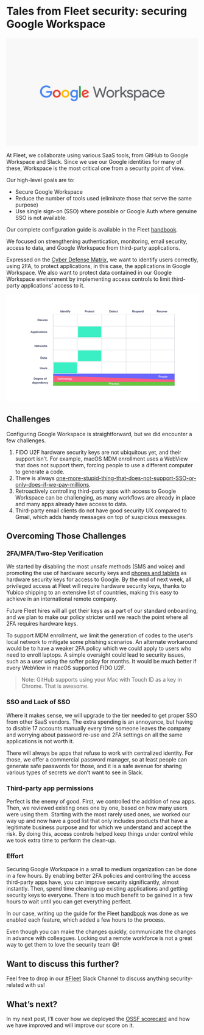 # Tales from Fleet security: securing Google Workspace

![Securing Google Workspace](../website/assets/images/articles/tales-from-fleet-security-securing-google-workspace-1600x900@2x.jpg)

At Fleet, we collaborate using various SaaS tools, from GitHub to Google Workspace and Slack. Since we use our Google identities for many of these, Workspace is the most critical one from a security point of view.

Our high-level goals are to:

- Secure Google Workspace
- Reduce the number of tools used (eliminate those that serve the same purpose)
- Use single sign-on (SSO) where possible or Google Auth where genuine SSO is not available.

Our complete configuration guide is available in the Fleet [handbook](https://fleetdm.com/handbook/security#google-workspace-security).

We focused on strengthening authentication, monitoring, email security, access to data, and Google Workspace from third-party applications.

Expressed on the [Cyber Defense Matrix](https://cyberdefensematrix.com/), we want to identify users correctly, using 2FA, to protect applications, in this case, the applications in Google Workspace. We also want to protect data contained in our Google Workspace environment by implementing access controls to limit third-party applications’ access to it.

![Cyber Defense Matrix](../website/assets/images/articles/tales-from-fleet-security-securing-google-workspace-1-800x450@2x.png)

## Challenges

Configuring Google Workspace is straightforward, but we did encounter a few challenges.

1. FIDO U2F hardware security keys are not ubiquitous yet, and their support isn’t. For example, macOS MDM enrollment uses a WebView that does not support them, forcing people to use a different computer to generate a code.
2. There is always [one-more-stupid-thing-that-does-not-support-SSO-or-only-does-if-we-pay-millions](https://sso.tax/).
3. Retroactively controlling third-party apps with access to Google Workspace can be challenging, as many workflows are already in place and many apps already have access to data.
4. Third-party email clients do not have good security UX compared to Gmail, which adds handy messages on top of suspicious messages.

## Overcoming Those Challenges

### 2FA/MFA/Two-Step Verification

We started by disabling the most unsafe methods (SMS and voice) and promoting the use of hardware security keys and [phones and tablets](https://support.google.com/accounts/answer/9289445?hl=en&co=GENIE.Platform%3DAndroid) as hardware security keys for access to Google. By the end of next week, all privileged access at Fleet will require hardware security keys, thanks to Yubico shipping to an extensive list of countries, making this easy to achieve in an international remote company.

Future Fleet hires will all get their keys as a part of our standard onboarding, and we plan to make our policy stricter until we reach the point where all 2FA requires hardware keys.

To support MDM enrollment, we limit the generation of codes to the user’s local network to mitigate some phishing scenarios. An alternate workaround would be to have a weaker 2FA policy which we could apply to users who need to enroll laptops. A simple oversight could lead to security issues, such as a user using the softer policy for months. It would be much better if every WebView in macOS supported FIDO U2F.

>Note: GitHub supports using your Mac with Touch ID as a key in Chrome. That is awesome.

### SSO and Lack of SSO

Where it makes sense, we will upgrade to the tier needed to get proper SSO from other SaaS vendors. The extra spending is an annoyance, but having to disable 17 accounts manually every time someone leaves the company and worrying about password re-use and 2FA settings on all the same applications is not worth it.

There will always be apps that refuse to work with centralized identity. For those, we offer a commercial password manager, so at least people can generate safe passwords for those, and it is a safe avenue for sharing various types of secrets we don’t want to see in Slack.

### Third-party app permissions

Perfect is the enemy of good. First, we controlled the addition of new apps. Then, we reviewed existing ones one by one, based on how many users were using them. Starting with the most rarely used ones, we worked our way up and now have a good list that only includes products that have a legitimate business purpose and for which we understand and accept the risk. By doing this, access controls helped keep things under control while we took extra time to perform the clean-up.

### Effort

Securing Google Workspace in a small to medium organization can be done in a few hours. By enabling better 2FA policies and controlling the access third-party apps have, you can improve security significantly, almost instantly. Then, spend time cleaning up existing applications and getting security keys to everyone. There is too much benefit to be gained in a few hours to wait until you can get everything perfect.

In our case, writing up the guide for the Fleet [handbook](https://fleetdm.com/handbook/security#google-workspace-security) was done as we enabled each feature, which added a few hours to the process.

Even though you can make the changes quickly, communicate the changes in advance with colleagues. Locking out a remote workforce is not a great way to get them to love the security team 😅!

## Want to discuss this further?

Feel free to drop in our [#Fleet](https://fleetdm.com/slack) Slack Channel to discuss anything security-related with us!

## What’s next?

In my next post, I’ll cover how we deployed the [OSSF scorecard](https://github.com/ossf/scorecard) and how we have improved and will improve our score on it.

<meta name="category" value="security">
<meta name="authorFullName" value="Guillaume Ross">
<meta name="authorGitHubUsername" value="GuillaumeRoss">
<meta name="publishedOn" value="2022-03-25">
<meta name="articleTitle" value="Tales from Fleet security: securing Google Workspace">
<meta name="articleImageUrl" value="../website/assets/images/articles/tales-from-fleet-security-securing-google-workspace-1600x900@2x.jpg">

